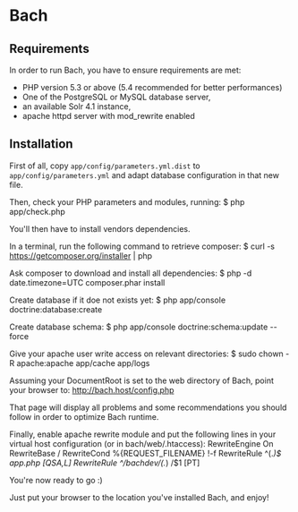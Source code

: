 Bach
====

Requirements
------------

In order to run Bach, you have to ensure requirements are met:

* PHP version 5.3 or above (5.4 recommended for better performances)
* One of the PostgreSQL or MySQL database server,
* an available Solr 4.1 instance,
* apache httpd server with mod_rewrite enabled

Installation
------------

First of all, copy `app/config/parameters.yml.dist` to 
`app/config/parameters.yml` and adapt database configuration in that new file.

Then, check your PHP parameters and modules, running:
$ php app/check.php

You'll then have to install vendors dependencies.

In a terminal, run the following command to retrieve composer:
$ curl -s https://getcomposer.org/installer | php

Ask composer to download and install all dependencies:
$ php -d date.timezone=UTC composer.phar install

Create database if it doe not exists yet:
$ php app/console doctrine:database:create

Create database schema:
$ php app/console doctrine:schema:update --force

Give your apache user write access on relevant directories:
$ sudo chown -R apache:apache app/cache app/logs

Assuming your DocumentRoot is set to the web directory of Bach,
point your browser to: http://bach.host/config.php

That page will display all problems and some recommendations you should
follow in order to optimize Bach runtime.

Finally, enable apache rewrite module and put the following lines in
your virtual host configuration (or in bach/web/.htaccess):
RewriteEngine On
RewriteBase /
RewriteCond %{REQUEST_FILENAME} !-f
RewriteRule ^(.*)$ app.php [QSA,L]
RewriteRule ^/bachdev/(.*) /$1 [PT]


You're now ready to go :)

Just put your browser to the location you've installed
Bach, and enjoy!
